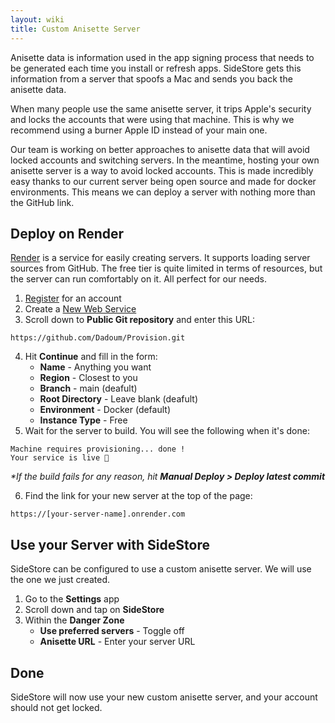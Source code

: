 ```yaml
---
layout: wiki
title: Custom Anisette Server
---
```


Anisette data is information used in the app signing process that needs to be generated each time you install or refresh apps. SideStore gets this information from a server that spoofs a Mac and sends you back the anisette data.

When many people use the same anisette server, it trips Apple's security and locks the accounts that were using that machine. This is why we recommend using a burner Apple ID instead of your main one. 

Our team is working on better approaches to anisette data that will avoid locked accounts and switching servers. In the meantime, hosting your own anisette server is a way to avoid locked accounts. This is made incredibly easy thanks to our current server being open source and made for docker environments. This means we can deploy a server with nothing more than the GitHub link.

## Deploy on Render

[Render](https://render.com/) is a service for easily creating servers. It supports loading server sources from GitHub. The free tier is quite limited in terms of resources, but the server can run comfortably on it. All perfect for our needs.

1. [Register](https://dashboard.render.com/register/) for an account
2. Create a [New Web Service](https://dashboard.render.com/select-repo?type=web)
3. Scroll down to **Public Git repository** and enter this URL:
```
https://github.com/Dadoum/Provision.git
```
4. Hit **Continue** and fill in the form:
   - **Name** - Anything you want
   - **Region** - Closest to you
   - **Branch** - main (deafult)
   - **Root Directory** - Leave blank (deafult)
   - **Environment** - Docker (default)
   - **Instance Type** - Free
5. Wait for the server to build. You will see the following when it's done:
```
Machine requires provisioning... done !
Your service is live 🎉
```
*\*If the build fails for any reason, hit **Manual Deploy > Deploy latest commit***

6. Find the link for your new server at the top of the page:
```
https://[your-server-name].onrender.com
```

## Use your Server with SideStore

SideStore can be configured to use a custom anisette server. We will use the one we just created.

1. Go to the **Settings** app
2. Scroll down and tap on **SideStore**
3. Within the **Danger Zone**
   - **Use preferred servers** - Toggle off
   - **Anisette URL** - Enter your server URL

## Done

SideStore will now use your new custom anisette server, and your account should not get locked.
